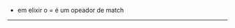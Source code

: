 - em elixir o = é um opeador de match



---------------------------------------------------------------------------------
~~~elixir

~~~